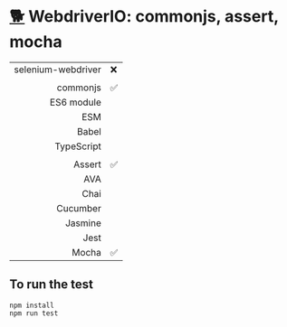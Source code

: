 # [:dog2:](https://github.com/xgirma/e2e_test_recipes/tree/master/configuration/webdriverio) WebdriverIO: commonjs, assert, mocha

|   |  |
|---:|:---|
| selenium-webdriver | :x: |
|   |   |
| commonjs  | :white_check_mark: |
| ES6 module  |   |
| ESM  |  |
| Babel  |  |
| TypeScript  |  |
|   |   |
| Assert  | :white_check_mark:  |
| AVA  |   |
| Chai  |  |
| Cucumber  |   |
| Jasmine  |  | 
| Jest  |  | 
| Mocha  | :white_check_mark: |

## To run the test

    npm install
    npm run test
